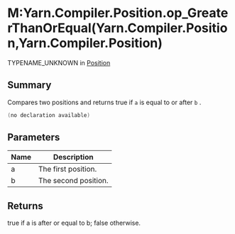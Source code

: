 # M:Yarn.Compiler.Position.op\_GreaterThanOrEqual(Yarn.Compiler.Position,Yarn.Compiler.Position)

TYPENAME\_UNKNOWN in [Position](yarn.compiler.position.md)

## Summary

Compares two positions and returns true if `a` is equal to or after `b` .

```csharp
(no declaration available)
```

## Parameters

| Name | Description          |
| ---- | -------------------- |
| a    | The first position.  |
| b    | The second position. |

## Returns

true if a is after or equal to b; false otherwise.
